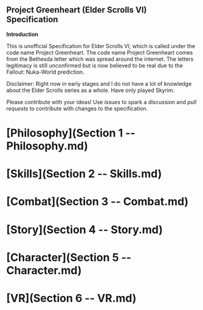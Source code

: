 Project Greenheart (Elder Scrolls VI) Specification
---------------------------------------------------

**Introduction**

This is unofficial Specification for Elder Scrolls VI,
which is called under the code name Project Greenheart.
The code name Project Greenheart comes from the Bethesda letter which was spread
around the internet. The letters legitimacy is still unconfirmed but is
now believed to be real due to the Fallout: Nuka-World prediction.

Disclaimer:
Right now in early stages and I do not have a lot of knowledge about the Elder Scrolls series as a whole. Have only played Skyrim.

Please contribute with your ideas!
Use *issues* to spark a discussion and *pull requests* to contribute with changes to
the specification.

# [Philosophy](Section 1 -- Philosophy.md)

# [Skills](Section 2 -- Skills.md)

# [Combat](Section 3 -- Combat.md)

# [Story](Section 4 -- Story.md)

# [Character](Section 5 -- Character.md)

# [VR](Section 6 -- VR.md)
